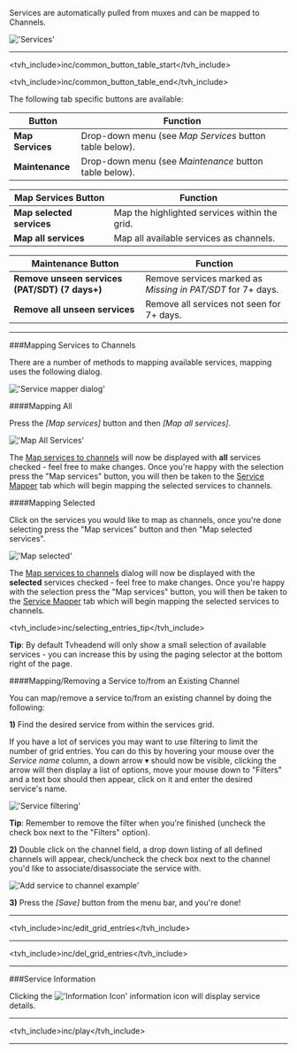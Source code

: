 Services are automatically pulled from muxes and can be mapped to Channels.

!['Services'](static/img/doc/configdvbservices.png)

---

<tvh_include>inc/common_button_table_start</tvh_include>

<tvh_include>inc/common_button_table_end</tvh_include>

The following tab specific buttons are available: 

Button                     | Function
---------------------------|---------
**Map Services**           | Drop-down menu (see *Map Services* button table below). 
**Maintenance**            | Drop-down menu (see *Maintenance* button table below).

Map Services Button         | Function
----------------------------|--------------------
**Map selected services**   | Map the highlighted services within the grid. 
**Map all services**        | Map all available services as channels. 

Maintenance Button                              | Function 
------------------------------------------------|-------------------
**Remove unseen services (PAT/SDT) (7 days+)**  | Remove services marked as *Missing in PAT/SDT* for 7+ days. 
**Remove all unseen services**                  | Remove all services not seen for 7+ days. 

---

###Mapping Services to Channels

  There are a number of methods to mapping available services, 
  mapping uses the following dialog.

  !['Service mapper dialog'](static/img/doc/mapservicesdialog.png)

####Mapping All

Press the *[Map services]* button and then *[Map all services]*.

!['Map All Services'](static/img/doc/mapservicesall.png)

The [Map services to channels](class/service_mapper) will now be displayed with **all** services 
checked - feel free to make changes. Once you're happy with the selection press the "Map services" button, you will 
then be taken to the [Service Mapper](status_service_mapper) tab which 
will begin mapping the selected services to channels. 
  
####Mapping Selected

Click on the services you would like to map as channels, 
once you're done selecting press the "Map services" button and 
then "Map selected services". 

!['Map selected'](static/img/doc/mapselectedservices.png)
    
The [Map services to channels](class/service_mapper) dialog will 
now be displayed with the **selected** services checked - feel free to make 
changes. Once you're happy with the selection press the 
"Map services" button, you will then be taken to the 
[Service Mapper](status_service_mapper) tab which will begin mapping 
the selected services to channels. 

<tvh_include>inc/selecting_entries_tip</tvh_include>

**Tip**: By default Tvheadend will only show a small selection of 
available services - you can increase this by using the paging 
selector at the bottom right of the page.
  
####Mapping/Removing a Service to/from an Existing Channel

You can map/remove a service to/from an existing channel by doing the following:

**1)** Find the desired service from within the services grid. 

If you have a lot of services you may want to use filtering to limit the 
number of grid entries. You can do this by hovering your mouse over the 
*Service name* column, a down arrow ▾ should now be visible, clicking 
the arrow will then display a list of options, move your mouse down to 
"Filters" and a text box should then appear, click on it and enter the 
desired service's name.

!['Service filtering'](static/img/doc/servicefilter.png)

**Tip**: Remember to remove the filter when you're finished (uncheck the 
check box next to the "Filters" option). 

**2)** Double click on the channel field, a drop down listing of all defined 
channels will appear, check/uncheck the check box next to the channel 
you'd like to associate/disassociate the service with. 

!['Add service to channel example'](static/img/doc/addservicetochannel.png)

**3)** Press the *[Save]* button from the menu bar, and you're done!

---

<tvh_include>inc/edit_grid_entries</tvh_include>

---

<tvh_include>inc/del_grid_entries</tvh_include>

---

###Service Information

Clicking the !['Information Icon'](static/icons/information.png) 
information icon will display service details.

---

<tvh_include>inc/play</tvh_include>

---
